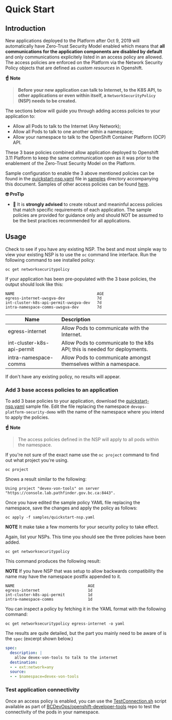 # Quick Start

## Introduction

New applications deployed to the Platform after Oct 9, 2019 will automatically have Zero-Trust Security Model enabled which means that **all communications for the application components are disabled by default** and only communications explicitely listed in an access policy are allowed. The access policies are enforced on the Platform via the Network Security Policy objects that are defined as *custom resources* in Openshift.


**:point_up: Note**

> **Before your new application can talk to Internet, to the K8S API, to other applications or even within itself, a `NetworkSecurityPolicy` (NSP) needs to be created.**


The sections below will guide you through adding access policies to your application to:

* Allow all Pods to talk to the Internet (Any Network);
* Allow all Pods to talk to one another within a namespace;
* Allow your namespace to talk to the OpenShift Container Platform (OCP) API.

These 3 base policies combined allow application deployed to Openshift 3.11 Platform to keep the same communication open as it was prior to the enablement of the Zero-Trust Security Model on the Platform.

Sample configuration to enable the 3 above mentioned policies can be found in the [quickstart-nsp.yaml](./samples/quickstart-nsp.yaml) file in [samples](./samples) directory accompanying this document. Samples of other access policies can be found [here](./CustomPolicy.md).

**🤓 ProTip**

* 🚫 It is **strongly advised** to create robust and meaninful access policies that match specific requirements of each application. The sample policies are provided for guidance only and should NOT be assumed to be the best practices recommended for all applications.  


## Usage

Check to see if you have any existing NSP. The best and most simple way to view your existing NSP is to use the `oc` command line interface. Run the following command to see installed policy:

```console
oc get networksecuritypolicy
```

If your application has been pre-populated with the 3 base policies, the output should look like this:

```console
NAME                                    AGE
egress-internet-uwsgva-dev              7d
int-cluster-k8s-api-permit-uwsgva-dev   7d
intra-namespace-comms-uwsgva-dev        7d
```

| Name                       | Description     |
| ---------------------------|:----------------|
| egress-internet | Allow Pods to communicate with the Internet.|
| int-cluster-k8s-api-permit | Allow Pods to communicate to the k8s API; this is needed for deployments.|
| intra-namespace-comms | Allow Pods to communicate amongst themselves within a namespace.|

If don't have any existing policy, no results will appear. 

### Add 3 base access policies to an application

To add 3 base policies to your application, download the [quickstart-nsp.yaml](./samples/quickstart-nsp.yaml) sample file. Edit the file replacing the namespace `devops-platform-security-demo` with the name of the namespace where you intend to apply the policies. 

**:point_up: Note**

> The access policies defined in the NSP will apply to all pods within the namespace.

If you're not sure of the exact name use the `oc project` command to find out what project you're using.

```console
oc project
```

Shows a result similar to the following:

```console
Using project "devex-von-tools" on server "https://console.lab.pathfinder.gov.bc.ca:8443".
```

Once you have edited the sample policy YAML file replacing the namespace, save the changes and apply the policy as follows:

```console
oc apply -f samples/quickstart-nsp.yaml
```

**NOTE** It make take a few moments for your security policy to take effect.

Again, list your NSPs. This time you should see the three policies have been added.  

```console
oc get networksecuritypolicy
```

This command produces the following result:

**NOTE** If you have NSP that was setup to allow backwards compatibility the name may have the namespace postfix appended to it.

```console
NAME                                AGE
egress-internet                     1d
int-cluster-k8s-api-permit          1d
intra-namespace-comms               1d
```

You can inspect a policy by fetching it in the YAML format with the following command:

```console
oc get networksecuritypolicy egress-internet -o yaml
```

The results are quite detailed, but the part you mainly need to be aware of is the `spec` (excerpt shown below.)

```yaml
spec:
  description: |
    allow devex-von-tools to talk to the internet
  destination:
  - - ext:network=any
  source:
  - - $namespace=devex-von-tools
```


### Test application connectivity

Once an access policy is enabled, you can use the [TestConnection.sh](https://github.com/BCDevOps/openshift-developer-tools/blob/master/bin/testConnection) script available as part of [BCDevOps/openshift-developer-tools](https://github.com/BCDevOps/openshift-developer-tools) repo to test the connectivity of the pods in your namespace.

